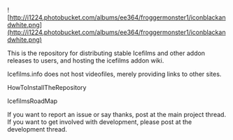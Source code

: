 ![http://i1224.photobucket.com/albums/ee364/froggermonster1/iconblackandwhite.png](http://i1224.photobucket.com/albums/ee364/froggermonster1/iconblackandwhite.png)

This is the repository for distributing stable Icefilms and other addon releases to users, and hosting the icefilms addon wiki.

Icefilms.info does not host videofiles, merely providing links to other sites.

HowToInstallTheRepository

IcefilmsRoadMap

If you want to report an issue or say thanks, post at the main project thread.
If you want to get involved with development, please post at the development thread.